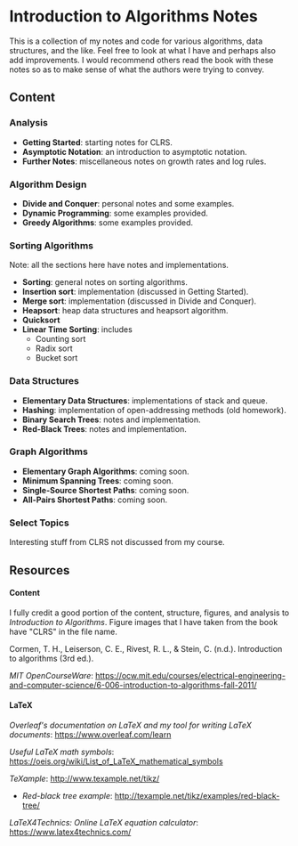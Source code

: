 # Introduction to Algorithms Notes
This is a collection of my notes and code for various algorithms, data structures, and the like. Feel free to look at what I have and perhaps also add improvements. I would recommend others read the book with these notes so as to make sense of what the authors were trying to convey.

## Content
### Analysis
* __Getting Started__: starting notes for CLRS.
* __Asymptotic Notation__: an introduction to asymptotic notation.
* __Further Notes__: miscellaneous notes on growth rates and log rules.

### Algorithm Design
* __Divide and Conquer__: personal notes and some examples.
* __Dynamic Programming__: some examples provided.
* __Greedy Algorithms__: some examples provided.

### Sorting Algorithms
Note: all the sections here have notes and implementations.

* __Sorting__: general notes on sorting algorithms.
* __Insertion sort__: implementation (discussed in Getting Started).
* __Merge sort__: implementation (discussed in Divide and Conquer).
* __Heapsort__: heap data structures and heapsort algorithm.
* __Quicksort__
* __Linear Time Sorting__: includes
  * Counting sort
  * Radix sort
  * Bucket sort

### Data Structures
* __Elementary Data Structures__: implementations of stack and queue.
* __Hashing__: implementation of open-addressing methods (old homework).
* __Binary Search Trees__: notes and implementation.
* __Red-Black Trees__: notes and implementation.

### Graph Algorithms
* __Elementary Graph Algorithms__: coming soon.
* __Minimum Spanning Trees__: coming soon.
* __Single-Source Shortest Paths__: coming soon.
* __All-Pairs Shortest Paths__: coming soon.

### Select Topics
Interesting stuff from CLRS not discussed from my course.

## Resources
#### Content
I fully credit a good portion of the content, structure, figures, and analysis to _Introduction to Algorithms_. Figure images that I have taken from the book have "CLRS" in the file name.

Cormen, T. H., Leiserson, C. E., Rivest, R. L., & Stein, C. (n.d.). Introduction to algorithms (3rd ed.).

_MIT OpenCourseWare_:
https://ocw.mit.edu/courses/electrical-engineering-and-computer-science/6-006-introduction-to-algorithms-fall-2011/

#### LaTeX
_Overleaf's documentation on LaTeX and my tool for writing LaTeX documents_:
https://www.overleaf.com/learn

_Useful LaTeX math symbols_:
https://oeis.org/wiki/List_of_LaTeX_mathematical_symbols  

_TeXample_:
http://www.texample.net/tikz/ 

  * _Red-black tree example_: http://texample.net/tikz/examples/red-black-tree/ 
 
_LaTeX4Technics: Online LaTeX equation calculator_:
https://www.latex4technics.com/
